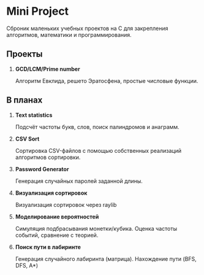 # Mini Project
Сброник маленьких учебных проектов на C для закрепления алгоритмов, математики и программирования.

## Проекты 
1. **GCD/LCM/Prime number**

    Алгоритм Евклида, решето Эратосфена, простые числовые функции.

## В планах
1. **Text statistics**  
   
    Подсчёт частоты букв, слов, поиск палиндромов и анаграмм.

2. **CSV Sort**

    Сортировка CSV-файлов с помощью собственных реализаций алгоритмов сортировки.

3. **Password Generator**

    Генерация случайных паролей заданной длины.

4. **Визуализация сортировок**

    Визуализация сортировок через raylib

5. **Моделирование вероятностей**

    Симуляция подбрасывания монетки/кубика. Оценка частоты событий, сравнение с теорией.

6. **Поиск пути в лабиринте**

    Генерация случайного лабиринта (матрица). Нахождение пути (BFS, DFS, A*)
